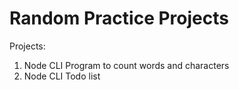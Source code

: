 # Random Practice Projects

Projects:
1. Node CLI Program to count words and characters
2. Node CLI Todo list

